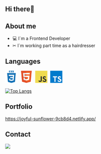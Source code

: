 ## Hi there👋

## About me

* 💻 I`m a Frontend Developer
* ✂ I`m working part time as a hairdresser


## Languages

<div>
  <img src="https://github.com/devicons/devicon/blob/master/icons/css3/css3-plain-wordmark.svg"  title="CSS3" alt="CSS" width="40" height="40"/>&nbsp;
  <img src="https://github.com/devicons/devicon/blob/master/icons/html5/html5-original.svg" title="HTML5" alt="HTML" width="40" height="40"/>&nbsp;
  <img src="https://github.com/devicons/devicon/blob/master/icons/javascript/javascript-original.svg" title="JavaScript" alt="JavaScript" width="40" height="40"/>&nbsp;
  <img src="https://github.com/devicons/devicon/blob/master/icons/typescript/typescript-plain.svg" title="TypeScript" alt="TypeScript" width="40" height="40"/>&nbsp;
</div>

[![Top Langs](https://github-readme-stats.vercel.app/api/top-langs/?username=StineNygren&layout=compact&theme=vision-friendly-dark)](https://github.com/anuraghazra/github-readme-stats)

## Portfolio

https://joyful-sunflower-9cb8d4.netlify.app/


## Contact

<a href="https://www.linkedin.com/in/stine-nygren/" >
  <img src="https://img.shields.io/badge/LinkedIn-0A66C2.svg?style=for-the-badge&logo=LinkedIn&logoColor=white" width="100"/>
</a> 





<!--
**StineNygren/StineNygren** is a ✨ _special_ ✨ repository because its `README.md` (this file) appears on your GitHub profile.

Here are some ideas to get you started:

- 🔭 I’m currently working on ...
- 🌱 I’m currently learning ...
- 👯 I’m looking to collaborate on ...
- 🤔 I’m looking for help with ...
- 💬 Ask me about ...
- 📫 How to reach me: ...
- 😄 Pronouns: ...
- ⚡ Fun fact: ...
-->
